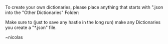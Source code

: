 To create your own dictionaries, please place anything that starts with ".json into the "Other Dictionaries" Folder:

Make sure to (just to save any hastle in the long run) make any Dictionaries you create a "*.json" file.

~nicolas